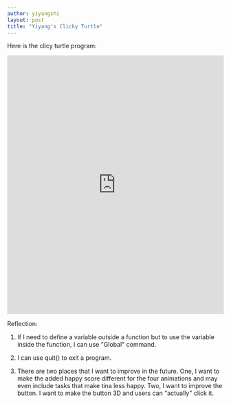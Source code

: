 ```yaml
---
author: yiyangshi
layout: post
title: "Yiyang's Clicky Turtle"
---
```


Here is the clicy turtle program:
<iframe src="https://trinket.io/embed/python/0e0a728bae" width="100%" height="600" frameborder="0" marginwidth="0" marginheight="0" allowfullscreen></iframe>

Reflection:

1. If I need to define a variable outside a function but to use the variable inside the function, I can use "Global" command.

2. I can use quit() to exit a program.

3. There are two places that I want to improve in the future. One, I want to make the added happy score different for the four animations and may even include tasks that make tina less happy. Two, I want to improve the button. I want to make the button 3D and users can "actually" click it. 
